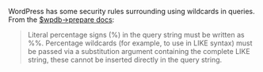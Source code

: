 WordPress has some security rules surrounding using wildcards in queries. From the [$wpdb->prepare docs](https://developer.wordpress.org/reference/classes/wpdb/prepare/):

> Literal percentage signs (%) in the query string must be written as %%. Percentage wildcards (for example, to use in LIKE syntax) must be passed via a substitution argument containing the complete LIKE string, these cannot be inserted directly in the query string.

